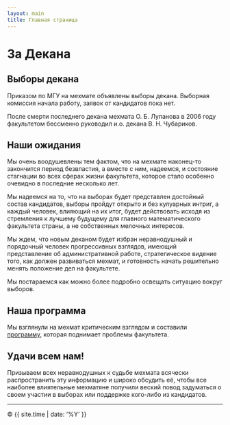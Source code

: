 ```yaml
---
layout: main
title: Главная страница
---
```


# За Декана

## Выборы декана

Приказом по МГУ на мехмате объявлены выборы декана. Выборная комиссия начала работу, заявок от кандидатов пока нет.

После смерти последнего декана мехмата О. Б. Лупанова в 2006 году факультетом бессменно руководил и.о. декана В. Н. Чубариков.

## Наши ожидания

Мы очень воодушевлены тем фактом, что на мехмате наконец-то закончится период безвластия, а вместе с ним, надеемся, и состояние стагнации во всех сферах жизни факультета, которое стало особенно очевидно в последние несколько лет.

Мы надеемся на то, что на выборах будет представлен достойный состав кандидатов, выборы пройдут открыто и без кулуарных интриг, а каждый человек, влияющий на их итог, будет действовать исходя из стремления к лучшему будущему для главного математического факультета страны, а не собственных мелочных интересов.

Мы ждем, что новым деканом будет избран неравнодушный и порядочный человек прогрессивных взглядов, имеющий представление об административной работе, стратегическое видение того, как должен развиваться мехмат, и готовность начать решительно менять положение дел на факультете.

Мы постараемся как можно более подробно освещать ситуацию вокруг выборов.

## Наша программа

Мы взглянули на мехмат критическим взглядом и составили [программу](program), которая поднимает проблемы факультета.

## Удачи всем нам!

Призываем всех неравнодушных к судьбе мехмата всячески распространить эту информацию и широко обсудить её, чтобы все наиболее влиятельные мехматяне получили веский повод задуматься о своем участии в выборах или поддержке кого-либо из кандидатов.

---

<p>&copy; {{ site.time | date: '%Y' }}</p>
